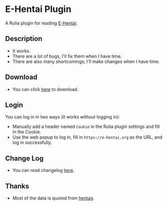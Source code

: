 # E-Hentai Plugin
  
A Rulia plugin for reading [E-Hentai](https://e-hentai.org).  
  
## Description
  
 - It works.  
 - There are a lot of bugs, I'll fix them when I have time.
 - There are also many shortcomings; I'll make changes when I have time.

## Download

 - You can click [here](https://github.com/ShinkiYuri/plugin.E-Hentai/releases) to download.

## Login
  
You can log in in two ways (it works without logging in):  
  
 - Manually add a header named `Cookie` in the Rulia plugin settings and fill in the Cookie.  
 - Use the web popup to log in, fill in `https://e-hentai.org` as the URL, and log in successfully.

## Change Log

 - You can read changelog [here](https://github.com/ShinkiYuri/plugin.E-Hentai/blob/master/CHANGELOG.md).


## Thanks

 - Most of the data is quoted from [hentag](https://hentag.com/).
